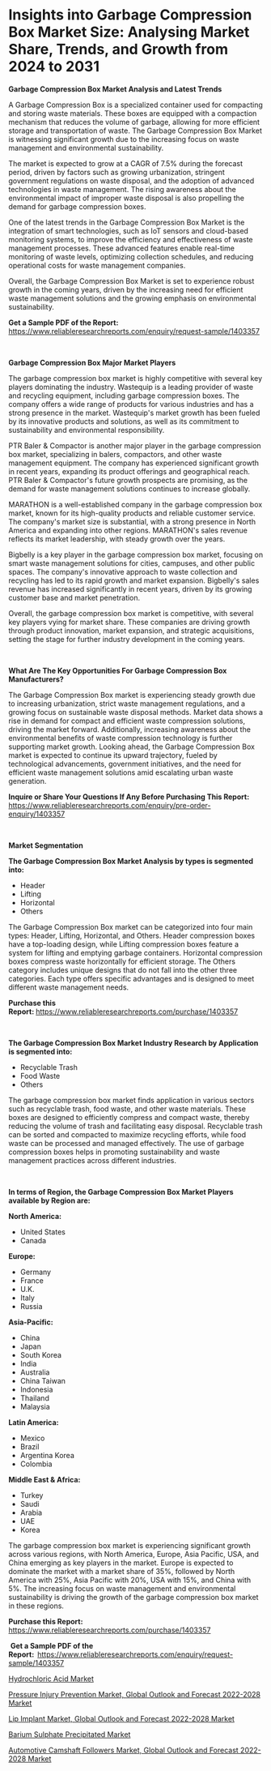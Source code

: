 <p><h1>Insights into Garbage Compression Box Market Size: Analysing Market Share, Trends, and Growth from 2024 to 2031</h1></p><p><strong>Garbage Compression Box Market Analysis and Latest Trends</strong></p>
<p><p>A Garbage Compression Box is a specialized container used for compacting and storing waste materials. These boxes are equipped with a compaction mechanism that reduces the volume of garbage, allowing for more efficient storage and transportation of waste. The Garbage Compression Box Market is witnessing significant growth due to the increasing focus on waste management and environmental sustainability. </p><p>The market is expected to grow at a CAGR of 7.5% during the forecast period, driven by factors such as growing urbanization, stringent government regulations on waste disposal, and the adoption of advanced technologies in waste management. The rising awareness about the environmental impact of improper waste disposal is also propelling the demand for garbage compression boxes.</p><p>One of the latest trends in the Garbage Compression Box Market is the integration of smart technologies, such as IoT sensors and cloud-based monitoring systems, to improve the efficiency and effectiveness of waste management processes. These advanced features enable real-time monitoring of waste levels, optimizing collection schedules, and reducing operational costs for waste management companies.</p><p>Overall, the Garbage Compression Box Market is set to experience robust growth in the coming years, driven by the increasing need for efficient waste management solutions and the growing emphasis on environmental sustainability.</p></p>
<p><strong>Get a Sample PDF of the Report:&nbsp;</strong> <a href="https://www.reliableresearchreports.com/enquiry/request-sample/1403357">https://www.reliableresearchreports.com/enquiry/request-sample/1403357</a></p>
<p>&nbsp;</p>
<p><strong>Garbage Compression Box Major Market Players</strong></p>
<p><p>The garbage compression box market is highly competitive with several key players dominating the industry. Wastequip is a leading provider of waste and recycling equipment, including garbage compression boxes. The company offers a wide range of products for various industries and has a strong presence in the market. Wastequip's market growth has been fueled by its innovative products and solutions, as well as its commitment to sustainability and environmental responsibility.</p><p>PTR Baler & Compactor is another major player in the garbage compression box market, specializing in balers, compactors, and other waste management equipment. The company has experienced significant growth in recent years, expanding its product offerings and geographical reach. PTR Baler & Compactor's future growth prospects are promising, as the demand for waste management solutions continues to increase globally.</p><p>MARATHON is a well-established company in the garbage compression box market, known for its high-quality products and reliable customer service. The company's market size is substantial, with a strong presence in North America and expanding into other regions. MARATHON's sales revenue reflects its market leadership, with steady growth over the years.</p><p>Bigbelly is a key player in the garbage compression box market, focusing on smart waste management solutions for cities, campuses, and other public spaces. The company's innovative approach to waste collection and recycling has led to its rapid growth and market expansion. Bigbelly's sales revenue has increased significantly in recent years, driven by its growing customer base and market penetration.</p><p>Overall, the garbage compression box market is competitive, with several key players vying for market share. These companies are driving growth through product innovation, market expansion, and strategic acquisitions, setting the stage for further industry development in the coming years.</p></p>
<p>&nbsp;</p>
<p><strong>What Are The Key Opportunities For Garbage Compression Box Manufacturers?</strong></p>
<p><p>The Garbage Compression Box market is experiencing steady growth due to increasing urbanization, strict waste management regulations, and a growing focus on sustainable waste disposal methods. Market data shows a rise in demand for compact and efficient waste compression solutions, driving the market forward. Additionally, increasing awareness about the environmental benefits of waste compression technology is further supporting market growth. Looking ahead, the Garbage Compression Box market is expected to continue its upward trajectory, fueled by technological advancements, government initiatives, and the need for efficient waste management solutions amid escalating urban waste generation.</p></p>
<p><strong>Inquire or Share Your Questions If Any Before Purchasing This Report:</strong> <a href="https://www.reliableresearchreports.com/enquiry/pre-order-enquiry/1403357">https://www.reliableresearchreports.com/enquiry/pre-order-enquiry/1403357</a></p>
<p>&nbsp;</p>
<p><strong>Market Segmentation</strong></p>
<p><strong>The Garbage Compression Box Market Analysis by types is segmented into:</strong></p>
<p><ul><li>Header</li><li>Lifting</li><li>Horizontal</li><li>Others</li></ul></p>
<p><p>The Garbage Compression Box market can be categorized into four main types: Header, Lifting, Horizontal, and Others. Header compression boxes have a top-loading design, while Lifting compression boxes feature a system for lifting and emptying garbage containers. Horizontal compression boxes compress waste horizontally for efficient storage. The Others category includes unique designs that do not fall into the other three categories. Each type offers specific advantages and is designed to meet different waste management needs.</p></p>
<p><strong>Purchase this Report:&nbsp;</strong><a href="https://www.reliableresearchreports.com/purchase/1403357">https://www.reliableresearchreports.com/purchase/1403357</a></p>
<p>&nbsp;</p>
<p><strong>The Garbage Compression Box Market Industry Research by Application is segmented into:</strong></p>
<p><ul><li>Recyclable Trash</li><li>Food Waste</li><li>Others</li></ul></p>
<p><p>The garbage compression box market finds application in various sectors such as recyclable trash, food waste, and other waste materials. These boxes are designed to efficiently compress and compact waste, thereby reducing the volume of trash and facilitating easy disposal. Recyclable trash can be sorted and compacted to maximize recycling efforts, while food waste can be processed and managed effectively. The use of garbage compression boxes helps in promoting sustainability and waste management practices across different industries.</p></p>
<p>&nbsp;</p>
<p><strong>In terms of Region, the Garbage Compression Box Market Players available by Region are:</strong></p>
<p>
    <p> <strong> North America: </strong>
        <ul>
            <li>United States</li>
            <li>Canada</li>
        </ul>
        </p> 
    <p> <strong> Europe: </strong>
        <ul>
            <li>Germany</li>
            <li>France</li>
            <li>U.K.</li>
            <li>Italy</li>
            <li>Russia</li>
        </ul>
        </p> 
    <p> <strong> Asia-Pacific: </strong>
        <ul>
            <li>China</li>
            <li>Japan</li>
            <li>South Korea</li>
            <li>India</li>
            <li>Australia</li>
            <li>China Taiwan</li>
            <li>Indonesia</li>
            <li>Thailand</li>
            <li>Malaysia</li>
        </ul>
        </p> 
    <p> <strong> Latin America: </strong>
        <ul>
            <li>Mexico</li>
            <li>Brazil</li>
            <li>Argentina Korea</li>
            <li>Colombia</li>
        </ul>
        </p> 
    <p> <strong> Middle East & Africa: </strong>
        <ul>
            <li>Turkey</li>
            <li>Saudi</li>
            <li>Arabia</li>
            <li>UAE</li>
            <li>Korea</li>
        </ul>
    </p>
    </p>
<p><p>The garbage compression box market is experiencing significant growth across various regions, with North America, Europe, Asia Pacific, USA, and China emerging as key players in the market. Europe is expected to dominate the market with a market share of 35%, followed by North America with 25%, Asia Pacific with 20%, USA with 15%, and China with 5%. The increasing focus on waste management and environmental sustainability is driving the growth of the garbage compression box market in these regions.</p></p>
<p><strong>Purchase this Report: </strong><a href="https://www.reliableresearchreports.com/purchase/1403357">https://www.reliableresearchreports.com/purchase/1403357</a></p>
<p>&nbsp;<strong>Get a Sample PDF of the Report:&nbsp;&nbsp;</strong><a href="https://www.reliableresearchreports.com/enquiry/request-sample/1403357">https://www.reliableresearchreports.com/enquiry/request-sample/1403357</a></p>
<p><strong></strong></p>
<p><p><a href="https://view.publitas.com/reportprime-1/hydrochloric-acid-market-centers-on-aspects-such-as-market-growth-market-share-market-opportunity-and-projected-forecasts-spanning-from-2024-to-2031/">Hydrochloric Acid Market</a></p><p><a href="https://gentle-editor-9db.notion.site/Pressure-Injury-Prevention-Market-Global-Outlook-and-Forecast-2022-2028-Market-Size-Growth-and-For-4be11016a4504c41bb5252087ae64047">Pressure Injury Prevention Market, Global Outlook and Forecast 2022-2028 Market</a></p><p><a href="https://unruly-ladybug-44b.notion.site/Lip-Implant-Market-Global-Outlook-and-Forecast-2022-2028-Market-Offer-Valuable-Insights-into-Market-e8ddc416f1074815942fff950323672c">Lip Implant Market, Global Outlook and Forecast 2022-2028 Market</a></p><p><a href="https://view.publitas.com/reportprime-1/barium-sulphate-precipitated-market-with-the-goal-of-estimating-the-market-size-and-future-growth-potential-of-various-market-segments-based-on-component-applications-end-user-and-region/">Barium Sulphate Precipitated Market</a></p><p><a href="https://military-diascia-e68.notion.site/Automotive-Camshaft-Followers-Market-Global-Outlook-and-Forecast-2022-2028-Market-Size-2024-2031--6ab3d8d2ba734a658ee1f1e55dad1b78">Automotive Camshaft Followers Market, Global Outlook and Forecast 2022-2028 Market</a></p></p>